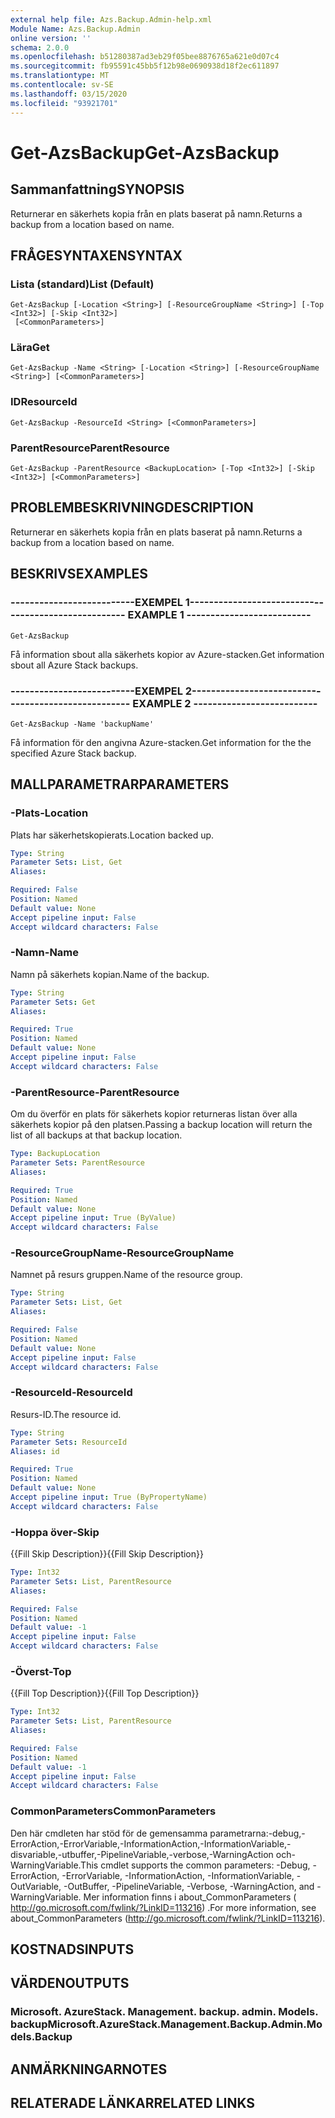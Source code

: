 ```yaml
---
external help file: Azs.Backup.Admin-help.xml
Module Name: Azs.Backup.Admin
online version: ''
schema: 2.0.0
ms.openlocfilehash: b51280387ad3eb29f05bee8876765a621e0d07c4
ms.sourcegitcommit: fb95591c45bb5f12b98e0690938d18f2ec611897
ms.translationtype: MT
ms.contentlocale: sv-SE
ms.lasthandoff: 03/15/2020
ms.locfileid: "93921701"
---
```

# <span data-ttu-id="3346c-101">Get-AzsBackup</span><span class="sxs-lookup"><span data-stu-id="3346c-101">Get-AzsBackup</span></span>

## <span data-ttu-id="3346c-102">Sammanfattning</span><span class="sxs-lookup"><span data-stu-id="3346c-102">SYNOPSIS</span></span>
<span data-ttu-id="3346c-103">Returnerar en säkerhets kopia från en plats baserat på namn.</span><span class="sxs-lookup"><span data-stu-id="3346c-103">Returns a backup from a location based on name.</span></span>

## <span data-ttu-id="3346c-104">FRÅGESYNTAXEN</span><span class="sxs-lookup"><span data-stu-id="3346c-104">SYNTAX</span></span>

### <span data-ttu-id="3346c-105">Lista (standard)</span><span class="sxs-lookup"><span data-stu-id="3346c-105">List (Default)</span></span>
```
Get-AzsBackup [-Location <String>] [-ResourceGroupName <String>] [-Top <Int32>] [-Skip <Int32>]
 [<CommonParameters>]
```

### <span data-ttu-id="3346c-106">Lära</span><span class="sxs-lookup"><span data-stu-id="3346c-106">Get</span></span>
```
Get-AzsBackup -Name <String> [-Location <String>] [-ResourceGroupName <String>] [<CommonParameters>]
```

### <span data-ttu-id="3346c-107">ID</span><span class="sxs-lookup"><span data-stu-id="3346c-107">ResourceId</span></span>
```
Get-AzsBackup -ResourceId <String> [<CommonParameters>]
```

### <span data-ttu-id="3346c-108">ParentResource</span><span class="sxs-lookup"><span data-stu-id="3346c-108">ParentResource</span></span>
```
Get-AzsBackup -ParentResource <BackupLocation> [-Top <Int32>] [-Skip <Int32>] [<CommonParameters>]
```

## <span data-ttu-id="3346c-109">PROBLEMBESKRIVNING</span><span class="sxs-lookup"><span data-stu-id="3346c-109">DESCRIPTION</span></span>
<span data-ttu-id="3346c-110">Returnerar en säkerhets kopia från en plats baserat på namn.</span><span class="sxs-lookup"><span data-stu-id="3346c-110">Returns a backup from a location based on name.</span></span>

## <span data-ttu-id="3346c-111">BESKRIVS</span><span class="sxs-lookup"><span data-stu-id="3346c-111">EXAMPLES</span></span>

### <span data-ttu-id="3346c-112">--------------------------EXEMPEL 1--------------------------</span><span class="sxs-lookup"><span data-stu-id="3346c-112">-------------------------- EXAMPLE 1 --------------------------</span></span>
```
Get-AzsBackup
```

<span data-ttu-id="3346c-113">Få information sbout alla säkerhets kopior av Azure-stacken.</span><span class="sxs-lookup"><span data-stu-id="3346c-113">Get information sbout all Azure Stack backups.</span></span>

### <span data-ttu-id="3346c-114">--------------------------EXEMPEL 2--------------------------</span><span class="sxs-lookup"><span data-stu-id="3346c-114">-------------------------- EXAMPLE 2 --------------------------</span></span>
```
Get-AzsBackup -Name 'backupName'
```

<span data-ttu-id="3346c-115">Få information för den angivna Azure-stacken.</span><span class="sxs-lookup"><span data-stu-id="3346c-115">Get information for the the specified Azure Stack backup.</span></span>

## <span data-ttu-id="3346c-116">MALLPARAMETRAR</span><span class="sxs-lookup"><span data-stu-id="3346c-116">PARAMETERS</span></span>

### <span data-ttu-id="3346c-117">-Plats</span><span class="sxs-lookup"><span data-stu-id="3346c-117">-Location</span></span>
<span data-ttu-id="3346c-118">Plats har säkerhetskopierats.</span><span class="sxs-lookup"><span data-stu-id="3346c-118">Location backed up.</span></span>

```yaml
Type: String
Parameter Sets: List, Get
Aliases: 

Required: False
Position: Named
Default value: None
Accept pipeline input: False
Accept wildcard characters: False
```

### <span data-ttu-id="3346c-119">-Namn</span><span class="sxs-lookup"><span data-stu-id="3346c-119">-Name</span></span>
<span data-ttu-id="3346c-120">Namn på säkerhets kopian.</span><span class="sxs-lookup"><span data-stu-id="3346c-120">Name of the backup.</span></span>

```yaml
Type: String
Parameter Sets: Get
Aliases: 

Required: True
Position: Named
Default value: None
Accept pipeline input: False
Accept wildcard characters: False
```

### <span data-ttu-id="3346c-121">-ParentResource</span><span class="sxs-lookup"><span data-stu-id="3346c-121">-ParentResource</span></span>
<span data-ttu-id="3346c-122">Om du överför en plats för säkerhets kopior returneras listan över alla säkerhets kopior på den platsen.</span><span class="sxs-lookup"><span data-stu-id="3346c-122">Passing a backup location will return the list of all backups at that backup location.</span></span>

```yaml
Type: BackupLocation
Parameter Sets: ParentResource
Aliases: 

Required: True
Position: Named
Default value: None
Accept pipeline input: True (ByValue)
Accept wildcard characters: False
```

### <span data-ttu-id="3346c-123">-ResourceGroupName</span><span class="sxs-lookup"><span data-stu-id="3346c-123">-ResourceGroupName</span></span>
<span data-ttu-id="3346c-124">Namnet på resurs gruppen.</span><span class="sxs-lookup"><span data-stu-id="3346c-124">Name of the resource group.</span></span>

```yaml
Type: String
Parameter Sets: List, Get
Aliases: 

Required: False
Position: Named
Default value: None
Accept pipeline input: False
Accept wildcard characters: False
```

### <span data-ttu-id="3346c-125">-ResourceId</span><span class="sxs-lookup"><span data-stu-id="3346c-125">-ResourceId</span></span>
<span data-ttu-id="3346c-126">Resurs-ID.</span><span class="sxs-lookup"><span data-stu-id="3346c-126">The resource id.</span></span>

```yaml
Type: String
Parameter Sets: ResourceId
Aliases: id

Required: True
Position: Named
Default value: None
Accept pipeline input: True (ByPropertyName)
Accept wildcard characters: False
```

### <span data-ttu-id="3346c-127">-Hoppa över</span><span class="sxs-lookup"><span data-stu-id="3346c-127">-Skip</span></span>
<span data-ttu-id="3346c-128">{{Fill Skip Description}}</span><span class="sxs-lookup"><span data-stu-id="3346c-128">{{Fill Skip Description}}</span></span>

```yaml
Type: Int32
Parameter Sets: List, ParentResource
Aliases: 

Required: False
Position: Named
Default value: -1
Accept pipeline input: False
Accept wildcard characters: False
```

### <span data-ttu-id="3346c-129">-Överst</span><span class="sxs-lookup"><span data-stu-id="3346c-129">-Top</span></span>
<span data-ttu-id="3346c-130">{{Fill Top Description}}</span><span class="sxs-lookup"><span data-stu-id="3346c-130">{{Fill Top Description}}</span></span>

```yaml
Type: Int32
Parameter Sets: List, ParentResource
Aliases: 

Required: False
Position: Named
Default value: -1
Accept pipeline input: False
Accept wildcard characters: False
```

### <span data-ttu-id="3346c-131">CommonParameters</span><span class="sxs-lookup"><span data-stu-id="3346c-131">CommonParameters</span></span>
<span data-ttu-id="3346c-132">Den här cmdleten har stöd för de gemensamma parametrarna:-debug,-ErrorAction,-ErrorVariable,-InformationAction,-InformationVariable,-disvariable,-utbuffer,-PipelineVariable,-verbose,-WarningAction och-WarningVariable.</span><span class="sxs-lookup"><span data-stu-id="3346c-132">This cmdlet supports the common parameters: -Debug, -ErrorAction, -ErrorVariable, -InformationAction, -InformationVariable, -OutVariable, -OutBuffer, -PipelineVariable, -Verbose, -WarningAction, and -WarningVariable.</span></span> <span data-ttu-id="3346c-133">Mer information finns i about_CommonParameters ( http://go.microsoft.com/fwlink/?LinkID=113216) .</span><span class="sxs-lookup"><span data-stu-id="3346c-133">For more information, see about_CommonParameters (http://go.microsoft.com/fwlink/?LinkID=113216).</span></span>

## <span data-ttu-id="3346c-134">KOSTNADS</span><span class="sxs-lookup"><span data-stu-id="3346c-134">INPUTS</span></span>

## <span data-ttu-id="3346c-135">VÄRDEN</span><span class="sxs-lookup"><span data-stu-id="3346c-135">OUTPUTS</span></span>

### <span data-ttu-id="3346c-136">Microsoft. AzureStack. Management. backup. admin. Models. backup</span><span class="sxs-lookup"><span data-stu-id="3346c-136">Microsoft.AzureStack.Management.Backup.Admin.Models.Backup</span></span>

## <span data-ttu-id="3346c-137">ANMÄRKNINGAR</span><span class="sxs-lookup"><span data-stu-id="3346c-137">NOTES</span></span>

## <span data-ttu-id="3346c-138">RELATERADE LÄNKAR</span><span class="sxs-lookup"><span data-stu-id="3346c-138">RELATED LINKS</span></span>

